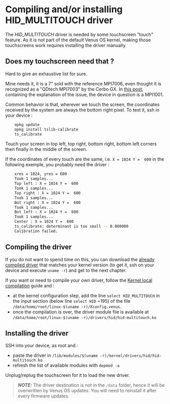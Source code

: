 # Compiling and/or installing HID_MULTITOUCH driver

The *HID_MULTITOUCH* driver is needed by some touchscreen "touch" feature.
As it is not part of the default Venus OS kernel, making those touchscreens work requires installing the driver manually.

## Does my touchscreen need that ?

Hard to give an exhaustive list for sure.

Mine needs it, it is a 7" sold with the reference MPI7006, even thought it is recognized as a "QDtech MPI7003" by the Cerbo GX.
In [this post](https://forums.slimdevices.com/forum/user-forums/diy/1634975-touch-screen-problem-on-picore-bug-just-some-tslib-setting/page4#post1640389),
containing the explanation of the issue, the device in question is a MPI1001.

Common behavior is that, wherever we touch the screen, the coordinates received by the system are always the bottom right pixel.
To test it, ssh in your device :

``` bash
    opkg update
    opkg install tslib-calibrate
    ts_calibrate
```

Touch your screen in top left, top right, bottom right, bottom left corners then finally in the middle of the screen.

If the coordinates of every touch are the same, i.e. `X = 1024 Y =  600` in the following exemple, you probably need the driver :

``` bash
    xres = 1024, yres = 600
    Took 1 samples...
    Top left : X = 1024 Y =  600
    Took 1 samples...
    Top right : X = 1024 Y =  600
    Took 1 samples...
    Bot right : X = 1024 Y =  600
    Took 1 samples...
    Bot left : X = 1024 Y =  600
    Took 1 samples...
    Center : X = 1024 Y =  600
    ts_calibrate: determinant is too small -- 0.000000
    Calibration failed.
```

## Compiling the driver

If you do not want to spend time on this, you can download the [already compiled driver](../drivers/hid) that matches your kernel version (to get it, ssh on your device and execute `uname -r`) and get to the next chapter.

If you want or need to compile your own driver, follow the [Kernel local compilation](./SSH-Kernel_local_compilation.md) guide and :

- at the kernel configuration step, add the line `select HID_MULTITOUCH` in the input section (below line `select HID` ~195)
of the file `/data/home/root/linux-$(uname -r)/Kconfig.venus`.
- once the compilation is over, the driver module file is available at `/data/home/root/linux-$(uname -r)/drivers/hid/hid-multitouch.ko`

## Installing the driver

SSH into your device, as root and :

- paste the driver in `/lib/modules/$(uname -r)/kernel/drivers/hid/hid-multitouch.ko`
- refresh the list of available modules with `depmod -a`

Unplug/replug the touchscreen for it to load the new driver.

> **_NOTE:_**  The driver destination is not in the `/data` folder, hence it will be overwritten by Venus OS updates. You will need to reinstall it after every firmware updates.
